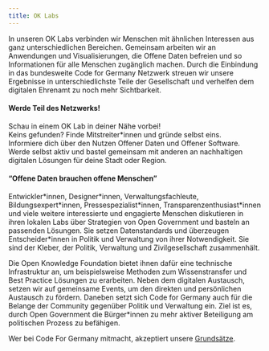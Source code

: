 ```yaml
---
title: OK Labs
---
```


In unseren OK Labs verbinden wir Menschen mit ähnlichen Interessen aus ganz unterschiedlichen Bereichen. Gemeinsam arbeiten wir an Anwendungen und Visualisierungen, die Offene Daten befreien und so Informationen für alle Menschen zugänglich machen. Durch die Einbindung in das bundesweite Code for Germany Netzwerk streuen wir unsere Ergebnisse in unterschiedlichste Teile der Gesellschaft und verhelfen dem digitalen Ehrenamt zu noch mehr Sichtbarkeit.

#### Werde Teil des Netzwerks!

Schau in einem OK Lab in deiner Nähe vorbei!\
Keins gefunden? Finde Mitstreiter\*innen und gründe selbst eins.\
Informiere dich über den Nutzen Offener Daten und Offener Software.\
Werde selbst aktiv und bastel gemeinsam mit anderen an nachhaltigen digitalen Lösungen für deine Stadt oder Region.

#### “Offene Daten brauchen offene Menschen”

Entwickler\*innen, Designer\*innen, Verwaltungsfachleute, Bildungsexpert\*innen, Pressespezialist\*innen, Transparenzenthusiast\*innen und viele weitere interessierte und engagierte Menschen diskutieren in ihren lokalen Labs über Strategien von Open Government und basteln an passenden Lösungen. Sie setzen Datenstandards und überzeugen Entscheider*innen in Politik und Verwaltung von ihrer Notwendigkeit. Sie sind der Kleber, der Politik, Verwaltung und Zivilgesellschaft zusammenhält.

Die Open Knowledge Foundation bietet ihnen dafür eine technische Infrastruktur an, um beispielsweise Methoden zum Wissenstransfer und Best Practice Lösungen zu erarbeiten. Neben dem digitalen Austausch, setzen wir auf gemeinsame Events, um den direkten und persönlichen Austausch zu fördern. Daneben setzt sich Code for Germany auch für die Belange der Community gegenüber Politik und Verwaltung ein. Ziel ist es, durch Open Government die Bürger*innen zu mehr aktiver Beteiligung am politischen Prozess zu befähigen.

Wer bei Code For Germany mitmacht, akzeptiert unsere [Grundsätze](/grundsaetze).  
